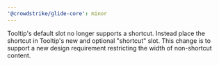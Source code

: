 ```yaml
---
'@crowdstrike/glide-core': minor
---
```


Tooltip's default slot no longer supports a shortcut.
Instead place the shortcut in Tooltip's new and optional "shortcut" slot.
This change is to support a new design requirement restricting the width of non-shortcut content.
